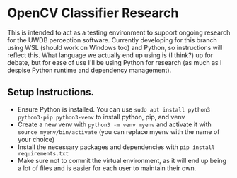 # OpenCV Classifier Research

This is intended to act as a testing environment to support ongoing research for the UWDB perception software. Currently developing for this branch using WSL (should work on Windows too) and Python, so instructions will reflect this. What language we actually end up using is (I think?) up for debate, but for ease of use I'll be using Python for research (as much as I despise Python runtime and dependency management).

## Setup Instructions.

- Ensure Python is installed. You can use `sudo apt install python3 python3-pip python3-venv` to install python, pip, and venv
- Create a new venv with `python3 -m venv myenv` and activate it with `source myenv/bin/activate` (you can replace myenv with the name of your choice)
- Install the necessary packages and dependencies with `pip install requirements.txt`
- Make sure not to commit the virtual environment, as it will end up being a lot of files and is easier for each user to maintain their own.